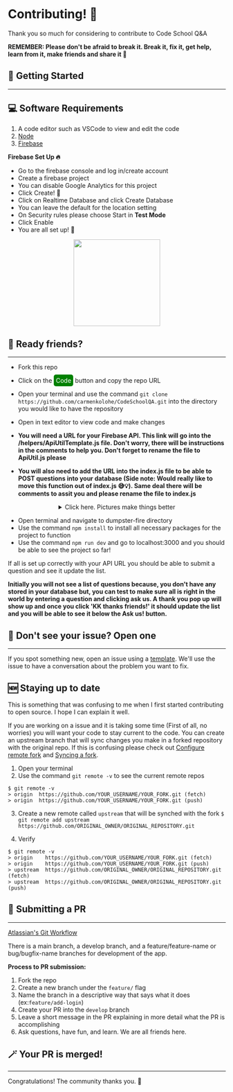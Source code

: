 # Contributing! 🥳

Thank you so much for considering to contribute to Code School Q&A

**REMEMBER: Please don't be afraid to break it. Break it, fix it, get help, learn from it, make friends and share it 🙌**

## 🤗 Getting Started

<hr/>

## 💻 Software Requirements

1. A code editor such as VSCode to view and edit the code
2. [Node](https://nodejs.org/en/download/)
3. [Firebase](https://firebase.google.com/)

**Firebase Set Up 🔥**

- Go to the firebase console and log in/create account
- Create a firebase project
- You can disable Google Analytics for this project
- Click Create! 👾
- Click on Realtime Database and click Create Database
- You can leave the default for the location setting
- On Security rules please choose Start in **Test Mode**
- Click Enable
- You are all set up! 🥳

<div align="center">
<img src="https://media.giphy.com/media/tZyxxR4lUIRnTgIzl9/giphy.gif" width="200"/>
</div>

## 🤝 Ready friends?

<hr/>

- Fork this repo
- Click on the <span style="background-color:green;color:white;padding:5px;border-radius:5px">Code</span> button and copy the repo URL
- Open your terminal and use the command `git clone https://github.com/carmenkolohe/CodeSchoolQA.git` into the directory you would like to have the repository
- Open in text editor to view code and make changes

- **You will need a URL for your Firebase API. This link will go into the /helpers/ApiUtilTemplate.js file. Don't worry, there will be instructions in the comments to help you. Don't forget to rename the file to ApiUtil.js please**
- **You will also need to add the URL into the index.js file to be able to POST questions into your database (Side note: Would really like to move this function out of index.js 😅💡). Same deal there will be comments to assit you and please rename the file to index.js**

<div align="center">
<details>
<summary>Click here. Pictures make things better</summary>
<img src="./assets/firebaseUrl.png" />
</details>
</div>

- Open terminal and navigate to dumpster-fire directory
- Use the command `npm install` to install all necessary packages for the project to function
- Use the command `npm run dev` and go to localhost:3000 and you should be able to see the project so far!

If all is set up correctly with your API URL you should be able to submit a question and see it update the list.

**Initially you will not see a list of questions because, you don't have any stored in your database but, you can test to make sure all is right in the world by entering a question and clicking ask us. A thank you pop up will show up and once you click 'KK thanks friends!' it should update the list and you will be able to see it below the Ask us! button.**

## 🧐 Don't see your issue? Open one

<hr/>

If you spot something new, open an issue using a [template](https://github.com/github/docs/issues/new/choose). We'll use the issue to have a conversation about the problem you want to fix.

## 🆕 Staying up to date

This is something that was confusing to me when I first started contributing to open source. I hope I can explain it well.

If you are working on a issue and it is taking some time (First of all, no worries) you will want your code to stay current to the code. You can create an upstream branch that will sync changes you make in a forked repository with the original repo. If this is confusing please check out [Configure remote fork](https://docs.github.com/en/github/collaborating-with-pull-requests/working-with-forks/configuring-a-remote-for-a-fork) and [Syncing a fork](https://docs.github.com/en/github/collaborating-with-pull-requests/working-with-forks/syncing-a-fork).

1. Open your terminal
2. Use the command `git remote -v` to see the current remote repos

```
$ git remote -v
> origin  https://github.com/YOUR_USERNAME/YOUR_FORK.git (fetch)
> origin  https://github.com/YOUR_USERNAME/YOUR_FORK.git (push)
```

3. Create a new remote called `upstream` that will be synched with the fork
   `$ git remote add upstream https://github.com/ORIGINAL_OWNER/ORIGINAL_REPOSITORY.git`

4. Verify

```
$ git remote -v
> origin    https://github.com/YOUR_USERNAME/YOUR_FORK.git (fetch)
> origin    https://github.com/YOUR_USERNAME/YOUR_FORK.git (push)
> upstream  https://github.com/ORIGINAL_OWNER/ORIGINAL_REPOSITORY.git (fetch)
> upstream  https://github.com/ORIGINAL_OWNER/ORIGINAL_REPOSITORY.git (push)
```

## 🤙 Submitting a PR

<hr/>

[Atlassian's Git Workflow](https://www.atlassian.com/git/tutorials/comparing-workflows)

There is a main branch, a develop branch, and a feature/feature-name or bug/bugfix-name branches for development of the app.

**Process to PR submission:**

1. Fork the repo
2. Create a new branch under the `feature/` flag
3. Name the branch in a descriptive way that says what it does (ex:`feature/add-login`)
4. Create your PR into the `develop` branch
5. Leave a short message in the PR explaining in more detail what the PR is accomplishing
6. Ask questions, have fun, and learn. We are all friends here.

## 🪄 Your PR is merged!

<hr/>

Congratulations! The community thanks you. 🦄
